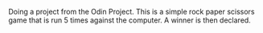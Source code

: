 Doing a project from the Odin Project. This is a simple rock paper scissors game that is run 5 times against the computer. A winner is then declared.
